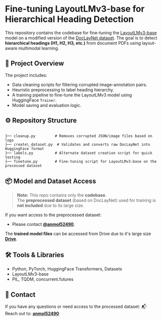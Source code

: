 
# Fine-tuning LayoutLMv3-base for Hierarchical Heading Detection

This repository contains the codebase for fine-tuning the [LayoutLMv3-base](https://huggingface.co/microsoft/layoutlmv3-base) model on a modified version of the [DocLayNet dataset]([https://github.com/vis-nlp/DocLayNet](https://huggingface.co/datasets/pierreguillou/DocLayNet-base)). The goal is to detect **hierarchical headings (H1, H2, H3, etc.)** from document PDFs using layout-aware multimodal learning.

## 📌 Project Overview

The project includes:
- Data cleaning scripts for filtering corrupted image-annotation pairs.
- Heuristic preprocessing to label heading hierarchy.
- A training pipeline to fine-tune the LayoutLMv3 model using HuggingFace `Trainer`.
- Model saving and evaluation logic.

## ⚙️ Repository Structure

```

├── cleanup.py         # Removes corrupted JSON/image files based on logs
├── create\_dataset.py  # Validates and converts raw DocLayNet into HuggingFace format
├── labels.py          # Alternate dataset creation script for quick testing
├── finetune.py        # Fine-tuning script for LayoutLMv3-base on the processed dataset

```

## 📦 Model and Dataset Access

> **Note:** This repo contains only the **codebase**.  
> The **preprocessed dataset** (based on DocLayNet) used for training is **not included** due to its large size.

If you want access to the preprocessed dataset:
- Please contact **[@anmol52490](https://github.com/anmol52490)**.

The **trained model files** can be accessed from Drive due to it's large size **[Drive](https://drive.google.com/drive/folders/1CCFnlS8As2uwVTsqYWie4p2RL9H7aJFH?usp=drive_link)**.
## 🛠 Tools & Libraries

- Python, PyTorch, HuggingFace Transformers, Datasets
- LayoutLMv3-base
- PIL, TQDM, concurrent.futures

## 📩 Contact

If you have any questions or need access to the processed dataset:
📬 Reach out to: **[anmol52490](https://github.com/anmol52490)**
